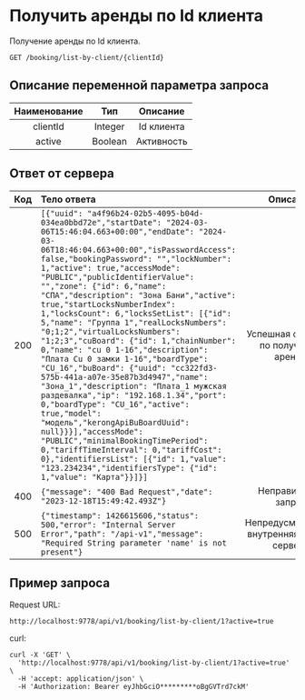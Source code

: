 # Получить аренды по Id клиента
Получение аренды по Id клиента.
```
GET /booking/list-by-client/{clientId}
```
## Описание переменной параметра запроса
| Наименование |   Тип   |  Описание  |
|:------------:|:-------:|:----------:|
|   clientId   | Integer | Id клиента |
|   active     | Boolean | Активность |



## Ответ от сервера
| Код | Тело ответа                                                                                                                                                                                                                                                                                                                                                                                                                                                                                                                                                                                                                                                                                                                                                                                                                                                                                                                                                                                                                                                                        |                  Описание                   |
|:---:|:-----------------------------------------------------------------------------------------------------------------------------------------------------------------------------------------------------------------------------------------------------------------------------------------------------------------------------------------------------------------------------------------------------------------------------------------------------------------------------------------------------------------------------------------------------------------------------------------------------------------------------------------------------------------------------------------------------------------------------------------------------------------------------------------------------------------------------------------------------------------------------------------------------------------------------------------------------------------------------------------------------------------------------------------------------------------------------------|:-------------------------------------------:|
| 200 | ```[{"uuid": "a4f96b24-02b5-4095-b04d-034ea0bbd72e","startDate": "2024-03-06T15:46:04.663+00:00","endDate": "2024-03-06T18:46:04.663+00:00","isPasswordAccess": false,"bookingPassword": "","lockNumber": 1,"active": true,"accessMode": "PUBLIC","publicIdentifierValue": "","zone": {"id": 6,"name": "СПА","description": "Зона Бани","active": true,"startLocksNumberIndex": 1,"locksCount": 6,"locksSetList": [{"id": 5,"name": "Группа 1","realLocksNumbers": "0;1;2","virtualLocksNumbers": "1;2;3","cuBoard": {"id": 1,"chainNumber": 0,"name": "cu 0 1-16","description": "Плата Cu 0 замки 1-16","boardType": "CU_16","buBoard": {"uuid": "cc322fd3-575b-441a-a07e-35e87b3d4947","name": "Зона_1","description": "Плата_1 мужская раздевалка","ip": "192.168.1.34","port": 0,"boardType": "CU_16","active": true,"model": "модель","kerongApiBuBoardUuid": null}}}],"accessMode": "PUBLIC","minimalBookingTimePeriod": 0,"tariffTimeInterval": 0,"tariffCost": 0},"identifiersList": [{"id": 1,"value": "123.234234","identifiersType": {"id": 1,"value": "Карта"}}]}]``` |    Успешная операция по получению аренды     |
| 400 | ```{"message": "400 Bad Request","date": "2023-12-18T15:49:42.493Z"}```                                                                                                                                                                                                                                                                                                                                                                                                                                                                                                                                                                                                                                                                                                                                                                                                                                                                                                                                                                                                            |             Неправильный запрос             |
| 500 | ```{"timestamp": 1426615606,"status": 500,"error": "Internal Server Error","path": "/api-v1","message": "Required String parameter 'name' is not present"}```                                                                                                                                                                                                                                                                                                                                                                                                                                                                                                                                                                                                                                                                                                                                                                                                                                                                                                                      | Непредусмотренная внутренняя ошибка сервера |
## Пример запроса
Request URL:
```
http://localhost:9778/api/v1/booking/list-by-client/1?active=true
```
curl:
```
curl -X 'GET' \
  'http://localhost:9778/api/v1/booking/list-by-client/1?active=true' \
  -H 'accept: application/json' \
  -H 'Authorization: Bearer eyJhbGciO*********oBgGVTrd7ckM'
```